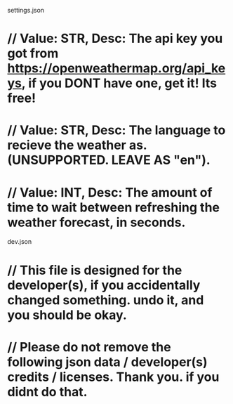 settings.json

#  // Value: STR, Desc: The api key you got from https://openweathermap.org/api_keys, if you DONT have one, get it! Its free!
# // Value: STR, Desc: The language to recieve the weather as. (UNSUPPORTED. LEAVE AS "en").
# // Value: INT, Desc: The amount of time to wait between refreshing the weather forecast, in seconds.

dev.json

# // This file is designed for the developer(s), if you accidentally changed something. undo it, and you should be okay.
# // Please do not remove the following json data / developer(s) credits / licenses. Thank you. if you didnt do that.
